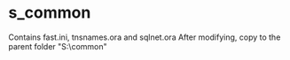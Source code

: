 # s_common
Contains fast.ini, tnsnames.ora and sqlnet.ora
After modifying, copy to the parent folder "S:\common"
